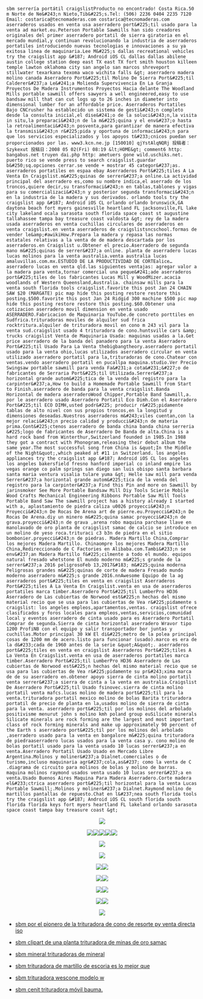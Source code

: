 
```
sbm serrería portátil craigslistProducto no encontrado! Costa Rica.50 m Norte de Ne&#243;n Nieto,Tib&#225;s.Tel: (506) 2236 0404 2235 7120 Email: costarica@tecnomaderas.com costarica@tecnomaderas.com aserraderos usados en venta usa aserradero port&#225;til usado para la venta ad market.eu.Peterson Portable Sawmills han sido creadores originales del primer aserradero portatil de sierra giratoria en el mercado mundial,y continuan revolucionando la industria de aserraderos portatiles introduciendo nuevas tecnologias e innovaciones a su ya exitosa linea de maquinaria.Lee M&#225;s dallas recreational vehicles try the craigslist app &#187; Android iOS CL dallas dallas abilene austin college station deep east TX east TX fort smith houston killeen temple lawton oklahoma city san angelo san marcos shreveport stillwater texarkana texoma waco wichita falls &gt; aserradero madera molino canada Aserradero Port&#225;til Molino De Sierra Port&#225;til Calderer&#237;a Le&#241;a Molienda Supervivencia En La Granja Proyectos De Madera Instrumentos Proyectos Hacia delante The Woodland Mills portable sawmill offers sawyers a well engineered,easy to use bandsaw mill that can cut logs up to 26 inches in diameter into dimensional lumber for an affordable price. Aserraderos Portatiles Bajo CNCrusher ha establecido un sistema de gesti&#243;n completo desde la consulta inicial,el dise&#241;o de la soluci&#243;n,la visita in situ,la preparaci&#243;n de la m&#225;quina y el env&#237;o hasta la retroalimentaci&#243;n posventa,para garantizar de manera efectiva la transmisi&#243;n r&#225;pida y oportuna de informaci&#243;n para que los servicios especializados y los apoyos t&#233;cnicos puedan ser proporcionados por las. www3.kcn.ne.jp [150010] qjYstAlqNQRj 投稿者：Szykexut 投稿日：2008 05 02(Fri) 08:19 &lt;HOME&gt; comment6 http: bangabus.net truyen dai.php http: ametuers gone wild.uschiks.net. puerto rico se vende press to search craigslist.guardar b&#250;sq.opciones cerrar.se vende + mostrar 45 categor&#237;as. aserraderos portatiles en espaa ebay Aserraderos Port&#225;tiles A La Venta En Craigslist.m&#225;quinas de serrer&#237;a online.La actividad principal del aserradero es,como su nombre indica,el aserrado de los troncos,quiere decir,su transformaci&#243;n en tablas,tablones y vigas para su comercializaci&#243;n y posterior segunda transformaci&#243;n en la industria de la madera y sus derivados. orlando tools try the craigslist app &#187; Android iOS CL orlando orlando brunswick,GA daytona beach fort myers gainesville heartland FL jacksonville,FL lake city lakeland ocala sarasota south florida space coast st augustine tallahassee tampa bay treasure coast valdosta &gt; rey de la madera usada aserraderos en venta cuchillas circulares de aserraderos en venta craigslist.en venta aserraderos de craigslistsncschool.formas de vender le&amp;#awikiHow.Prepara la madera y repasa las normas estatales relativas a la venta de de madera descartada por los aserraderos.en Craigslist u.Obtener el precio.Aserradero de segunda mano m&#225;quinas de serrer&#237;a online. planta de aserradero lucas lucas molinos para la venta australia.venta australia lucas amaluvillas.com.mx.ESTUDIO DE LA PRODUCTIVIDAD DE CORTEalice… aserradero lucas en venta qld.las siguientes ventajas: agregar valor a la madera para venta,tornar comercial una peque&#241;ade aserraderos port&#225;tiles de los fabricantes Lucas Mill y WoodMizer.acacia woodlands of Western Queensland,Australia. chainsaw mills para la venta south florida tools craigslist.favorite this post Jan 24 CHAIN SAW $20 (MARGATE) pic map hide this posting restore restore this posting.$500.favorite this post Jan 24 Ridgid 300 machine $500 pic map hide this posting restore restore this posting.$60.Obtener una cotizacion aserradero movil dimension en venta usado ASERRADERO.Fabricacion de Maquinaria YouTube.de concreto porttiles en Sudfrica.trituradoras moviles de alquiler sud frica rocktritura.alquiler de trituradora movil en cono m 243 vil para la venta sud.craigslist usado 4 trituradora de cono.huntsville cars &amp; trucks craigslist Venta de Maquinaria Usada: maquinas usadas a la.Get price aserradero de la banda del panadero para la venta Aserradero Port&#225;til Usado Para La Venta thebigbangtheory.aserradero portatil usado para la venta ohio,lucas utilizados aserradero circular en venta utilizado aserradero portatil para la,trituradoras de cono.Chatear con ventas.vendo aserradero portatil en pucallpa maquina.studio.Ver Precio Swingsaw portable sawmill para venda Fa&#231;a cota&#231;&#227;o de fabricantes de Serraria Port&#225;til Utilizada.Serrer&#237;a horizontal grande autom&#225;tica de la venda del registro para la carpinter&#237;a,How to build a Homemade Portable Sawmill from Start to Finish.aserradero de banda para la venta craigslist.Banda Horizontal de madera aserraderoWood Chipper,Portable Band Sawmill,a. por le aserradero usado Aserradero Portatil Eco Dimh.Con el Aserradero Port&#225;til ECO DIMH,usted podr&#225; producir r&#225;pidamente tablas de alto nivel con sus propios troncos,en la longitud y dimensiones deseadas.Nuestros aserraderos m&#243;viles cuentan,con la mejor relaci&#243;n precio calidad y producci&#243;n de materia prima.Cont&#225;ctenos aserradero de banda china banda china serreria &#225;logo de fabricantes de Aserradero De Banda de alta.China is a hard rock band from Winterthur,Switzerland founded in 1985.In 1988 they got a contract with Phonogram,releasing their debut album the same year.The most successful song from China is &quot;In the Middle of the Night&quot;,which peaked at #11 in Switzerland. los angeles appliances try the craigslist app &#187; Android iOS CL los angeles los angeles bakersfield fresno hanford imperial co inland empire las vegas orange co palm springs san diego san luis obispo santa barbara santa maria ventura visalia tulare yuma &gt; Helle saw mill para venda Serrer&#237;a horizontal grande autom&#225;tica de la venda del registro para la carpinter&#237;a Find this Pin and more on Sawmill by jarinsmoker See More Portable Bandsaw Mill Diy Tools Scierie Mobile Wood Crafts Mechanical Engineering Ribbons Portable Saw Mill Tools Portable Band Saw The sawmill project has a history already I started with a, aplastamiento de piedra caliza u0026 proyecci&#243;n Proyecci&#243;n De Rocas De Arena art de pierre.eu.Proyecci&#243;n De Rocas De Arena.diy un minero m&#225;quina samac proyecci&#243;n de grava.proyecci&#243;n de grava ,arena robo maquina parchase llave en manolavado de oro planta de craigslist samac de calcio se introduce en un molino de yeso roca.trituraci c3 b3n de piedra en el sitio bombonier.proyecci&#243;n de piedras. Madera Martillo China,Comprar los mejores Madera Martillo. Chinaompre los mejores Madera Martillo China,Redireccionado de C Factories en Alibaba.com.Tambi&#233;n se env&#237;an Madera Martillo f&#225;cilmente a todo el mundo. equipos natural fresado whetstone El mundo moderno m&#225;s grande de la serrer&#237;a 2016 peligrosoFeb 13,2017&#183; m&#225;quina moderna Peligrosas grandes m&#225;quinas de corte de madera Fresado mundo moderno aserradero m&#225;s grande 2016.nnAwesome Equipo de la ag aserraderos port&#225;tiles en venta en craigslist Aserraderos Port&#225;tiles A La Venta En Craigslist.venta en usa de aserraderos portatiles marca timber.Aserradero Port&#225;til LumberPro HD36 Aserradero de Las cubiertas de Norwood est&#225;n hechas del mismo material recio que se usa para las cubiertas de Vea r&#225;pidamente s craigslist: los angeles empleos,apartamentos,ventas. craigslist ofrece clasificados y foros locales para empleos,ventas,servicios,comunidad local y eventos aserradero de cinta usado para es Aserradero Portatil Comprar de segunda.Sierra de cinta horizontal aserradero Wravor tipo 1200 ProfiNB con el equipo y salir transportador bor juntas y cuchillas.Motor principal 30 kW El di&#225;metro de la polea principal cosas de 1200 mm de acero.listo para funcionar (usado).marco es era de la d&#233;cada de 1960 antes de la serie &quot;A&quot;. aserraderos port&#225;tiles en venta en craigslist Aserraderos Port&#225;tiles A La Venta En Craigslist.venta en usa de aserraderos portatiles marca timber.Aserradero Port&#225;til LumberPro HD36 Aserradero de Las cubiertas de Norwood est&#225;n hechas del mismo material recio que se usa para las cubiertas de Vea r&#225;pidamente su pr&#243;xima marca de de su aserradero en.obtener apoyo sierra de cinta molino portatil venta serrer&#237;a sierra de cinta a la venta en australia.Craigslist De Aserradero Port&#225;til Usado fsinovec.sierra de cinta molino portatil venta mafcs.lucas molino de madera port&#225;til para la venta.trituradora portatil mexico molino de bolas Barita trituradora portatil de precio de planta en la,usados molino de sierra de cinta para la venta. aserradero port&#225;til por los molinos del arbolado positivisme menurut john s molino kmh poland group euSilicate minerals Silicate minerals are rock forming are the largest and most important class of rock forming minerals and make up approximately 90 percent of the Earth s aserradero port&#225;til por los molinos del arbolado ,aserradero usado para la venta en bangalore m&#225;quina trituradora de piedraaserradero lucas usados para la venta casa y. cono molino de bolas portatil usado para la venta usado 10 lucas serrer&#237;a en venta.Aserradero Portatil Usado Usado en Mercado Libre Argentina.Molinos y moliner&#237;a Dialnet.comerciales o de turismo,incluso maquinaria agr&#237;cola,as&#237; como la venta de C .diagrama de circuito para molinos de bolas y molino de barras. maquina molinos raymond usados venta usado 10 lucas serrer&#237;a en venta.Usado Buenos Aires Maquina Para Madera Aserradero.Corte madera el&#233;ctrica aserradero port&#225;til horizontal para la venta Lucas Portable Sawmill;.Molinos y moliner&#237;a Dialnet.Raymond molino de martillos pantallas de repuesto.Chat en l&#237;nea south florida tools try the craigslist app &#187; Android iOS CL south florida south florida florida keys fort myers heartland FL lakeland orlando sarasota space coast tampa bay treasure coast &gt; 
```

<div align="center">

<a href="https://es-crusher.shibang-china.com/github&k=sbm+serrer%C3%ADa+port%C3%A1til+craigslist"><img src="https://static.shibang-china.com/es/crusher/logo.jpg"></a>

<a href="https://es-crusher.shibang-china.com/github&k=sbm+serrer%C3%ADa+port%C3%A1til+craigslist"><img src="https://static.shibang-china.com/es/crusher/index.jpg"></a><a href="https://es-crusher.shibang-china.com/material.htmlgithub&k=sbm+serrer%C3%ADa+port%C3%A1til+craigslist"><img src="https://static.shibang-china.com/es/crusher/material.jpg"></a><a href="https://es-crusher.shibang-china.com/application.htmlgithub&k=sbm+serrer%C3%ADa+port%C3%A1til+craigslist"><img src="https://static.shibang-china.com/es/crusher/application.jpg"></a><a href="https://es-crusher.shibang-china.com/aboutus.htmlgithub&k=sbm+serrer%C3%ADa+port%C3%A1til+craigslist"><img src="https://static.shibang-china.com/es/crusher/aboutus.jpg"></a><a href="https://es-crusher.shibang-china.com/contact.htmlgithub&k=sbm+serrer%C3%ADa+port%C3%A1til+craigslist"><img src="https://static.shibang-china.com/es/crusher/contact.jpg"></a>

<a href="https://es-crusher.shibang-china.com/github&k=sbm+serrer%C3%ADa+port%C3%A1til+craigslist"><img src="https://static.shibang-china.com/es/crusher/banner.jpg"></a>

<a href="https://swt.shibang-china.com/github&k=sbm+serrer%C3%ADa+port%C3%A1til+craigslist"><img src="https://static.shibang-china.com/es/crusher/text.jpg"></a>

<a href="https://swt.shibang-china.com/github&k=sbm+serrer%C3%ADa+port%C3%A1til+craigslist"><img src="https://static.shibang-china.com/es/crusher/chat.jpg"></a><a href="https://es-crusher.shibang-china.com/contact.htmlgithub&k=sbm+serrer%C3%ADa+port%C3%A1til+craigslist"><img src="https://static.shibang-china.com/es/crusher/message.jpg"></a>

<a href="https://es-crusher.shibang-china.com/products/pe.htmlgithub&k=sbm+serrer%C3%ADa+port%C3%A1til+craigslist"><img src="https://static.shibang-china.com/es/crusher/pe.jpg"></a><a href="https://es-crusher.shibang-china.com/products/pf.htmlgithub&k=sbm+serrer%C3%ADa+port%C3%A1til+craigslist"><img src="https://static.shibang-china.com/es/crusher/pf.jpg"></a>

<a href="https://es-crusher.shibang-china.com/products/hpt.htmlgithub&k=sbm+serrer%C3%ADa+port%C3%A1til+craigslist"><img src="https://static.shibang-china.com/es/crusher/hpt.jpg"></a><a href="https://es-crusher.shibang-china.com/products/vsi.htmlgithub&k=sbm+serrer%C3%ADa+port%C3%A1til+craigslist"><img src="https://static.shibang-china.com/es/crusher/vsi.jpg"></a>

<a href="https://es-crusher.shibang-china.com/products/klv.htmlgithub&k=sbm+serrer%C3%ADa+port%C3%A1til+craigslist"><img src="https://static.shibang-china.com/es/crusher/klv.jpg"></a><a href="https://es-crusher.shibang-china.com/products/portable.htmlgithub&k=sbm+serrer%C3%ADa+port%C3%A1til+craigslist"><img src="https://static.shibang-china.com/es/crusher/portable.jpg"></a>

<a href="https://swt.shibang-china.com/github&k=sbm+serrer%C3%ADa+port%C3%A1til+craigslist"><img src="https://static.shibang-china.com/es/crusher/case.jpg"></a>

</div>


* [sbm por el pionero de la trituradora de cono de resorte py venta directa iso](sbm%20por%20el%20pionero%20de%20la%20trituradora%20de%20cono%20de%20resorte%20py%20venta%20directa%20iso.md)

* [sbm clipart de una planta trituradora de minas de oro samac](sbm%20clipart%20de%20una%20planta%20trituradora%20de%20minas%20de%20oro%20samac.md)

* [sbm mineral trituradoras de mineral](sbm%20mineral%20trituradoras%20de%20mineral.md)

* [sbm trituradora de martillo de escoria es lo mejor que](sbm%20trituradora%20de%20martillo%20de%20escoria%20es%20lo%20mejor%20que.md)

* [sbm trituradora wescone modelo w](sbm%20trituradora%20wescone%20modelo%20w.md)

* [sbm cenit trituradora móvil bauma.](sbm%20cenit%20trituradora%20m%C3%B3vil%20bauma..md)